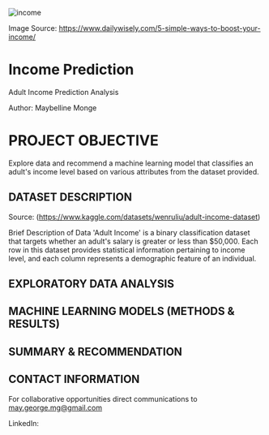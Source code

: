 
![income](https://github.com/MayBornWitIt/Machine_Learning/assets/126980733/cc0ad3ba-6412-4480-bcaf-1127c6c7bcf9)

Image Source: https://www.dailywisely.com/5-simple-ways-to-boost-your-income/


# Income Prediction 
Adult Income Prediction Analysis

Author: Maybelline Monge


# PROJECT OBJECTIVE
Explore data and recommend a machine learning model that classifies an adult's income level based on various attributes from the dataset provided.

## DATASET DESCRIPTION
Source: (https://www.kaggle.com/datasets/wenruliu/adult-income-dataset)

Brief Description of Data
'Adult Income' is a binary classification dataset that targets whether an adult's salary is greater or less than $50,000. Each row in this dataset provides statistical information pertaining to income level, and each column represents a demographic feature of an individual.


## EXPLORATORY DATA ANALYSIS 


## MACHINE LEARNING MODELS (METHODS & RESULTS)


## SUMMARY & RECOMMENDATION


## CONTACT INFORMATION
For collaborative opportunities direct communications to may.george.mg@gmail.com

LinkedIn: 
